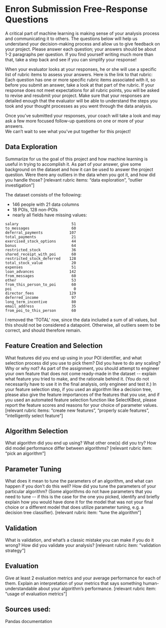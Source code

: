 # Enron Submission Free-Response Questions

A critical part of machine learning is making sense of your analysis process and communicating it to others. The questions below will help us understand your decision-making process and allow us to give feedback on your project. Please answer each question; your answers should be about 1-2 paragraphs per question. If you find yourself writing much more than that, take a step back and see if you can simplify your response!

When your evaluator looks at your responses, he or she will use a specific list of rubric items to assess your answers. Here is the link to that rubric: Each question has one or more specific rubric items associated with it, so before you submit an answer, take a look at that part of the rubric. If your response does not meet expectations for all rubric points, you will be asked to revise and resubmit your project. Make sure that your responses are detailed enough that the evaluator will be able to understand the steps you took and your thought processes as you went through the data analysis.

Once you’ve submitted your responses, your coach will take a look and may ask a few more focused follow-up questions on one or more of your answers.  
We can’t wait to see what you’ve put together for this project!


## Data Exploration
Summarize for us the goal of this project and how machine learning is useful in trying to accomplish it. As part of your answer, give some background on the dataset and how it can be used to answer the project question. Were there any outliers in the data when you got it, and how did you handle those?  [relevant rubric items: “data exploration”, “outlier investigation”]

The dataset consists of the following:
* 146 people with 21 data columns
* 18 POIs, 128 non-POIs
* nearly all fields have missing values:
```
salary                        51
to_messages                   60
deferral_payments            107
total_payments                21
exercised_stock_options       44
bonus                         64
restricted_stock              36
shared_receipt_with_poi       60
restricted_stock_deferred    128
total_stock_value             20
expenses                      51
loan_advances                142
from_messages                 60
other                         53
from_this_person_to_poi       60
poi                            0
director_fees                129
deferred_income               97
long_term_incentive           80
email_address                 35
from_poi_to_this_person       60
```

I removed the 'TOTAL' row, since the data included a sum of all values, but this should not be considered a datapoint. Otherwise, all outliers seem to be correct, and should therefore remain.

## Feature Creation and Selection
What features did you end up using in your POI identifier, and what selection process did you use to pick them? Did you have to do any scaling? Why or why not? As part of the assignment, you should attempt to engineer your own feature that does not come ready-made in the dataset -- explain what feature you tried to make, and the rationale behind it. (You do not necessarily have to use it in the final analysis, only engineer and test it.) In your feature selection step, if you used an algorithm like a decision tree, please also give the feature importances of the features that you use, and if you used an automated feature selection function like SelectKBest, please report the feature scores and reasons for your choice of parameter values.  [relevant rubric items: “create new features”, “properly scale features”, “intelligently select feature”]

## Algorithm Selection
What algorithm did you end up using? What other one(s) did you try? How did model performance differ between algorithms?  [relevant rubric item: “pick an algorithm”]

## Parameter Tuning
What does it mean to tune the parameters of an algorithm, and what can happen if you don’t do this well?  How did you tune the parameters of your particular algorithm? (Some algorithms do not have parameters that you need to tune -- if this is the case for the one you picked, identify and briefly explain how you would have done it for the model that was not your final choice or a different model that does utilize parameter tuning, e.g. a decision tree classifier).  [relevant rubric item: “tune the algorithm”]

## Validation
What is validation, and what’s a classic mistake you can make if you do it wrong? How did you validate your analysis?  [relevant rubric item: “validation strategy”]

## Evaluation
Give at least 2 evaluation metrics and your average performance for each of them.  Explain an interpretation of your metrics that says something human-understandable about your algorithm’s performance. [relevant rubric item: “usage of evaluation metrics”]


## Sources used:
Pandas documentation
